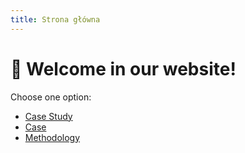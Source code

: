 ```yaml
---
title: Strona główna
---
```


# 👋 Welcome in our website!

Choose one option:

- [Case Study](case-study.md)
- [Case](case.md)
- [Methodology](methodology.md)

